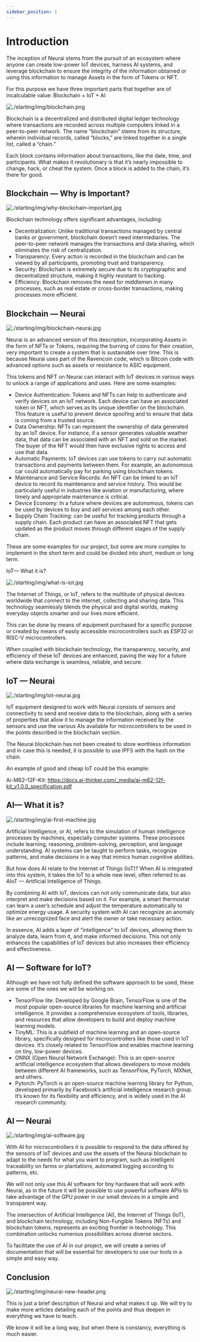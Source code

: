 ```yaml
---
sidebar_position: 1
---
```


# Introduction

The inception of Neurai stems from the pursuit of an ecosystem where anyone can create low-power IoT devices, harness AI systems, and leverage blockchain to ensure the integrity of the information obtained or using this information to manage Assets in the form of Tokens or NFT.

For this purpose we have three important parts that together are of incalculable value: Blockchain + IoT + AI


![./starting/img/blockchain.png](./starting/img/blockchain.png)

Blockchain is a decentralized and distributed digital ledger technology where transactions are recorded across multiple computers linked in a peer-to-peer network. The name “blockchain” stems from its structure, wherein individual records, called “blocks,” are linked together in a single list, called a “chain.”

Each block contains information about transactions, like the date, time, and participants. What makes it revolutionary is that it’s nearly impossible to change, hack, or cheat the system. Once a block is added to the chain, it’s there for good.

## Blockchain — Why is Important?

![./starting/img/why-blockchain-important.jpg](./starting/img/why-blockchain-important.jpg)

Blockchain technology offers significant advantages, including:

- Decentralization: Unlike traditional transactions managed by central banks or government, blockchain doesn’t need intermediaries. The peer-to-peer network manages the transactions and data sharing, which eliminates the risk of centralization.
- Transparency: Every action is recorded in the blockchain and can be viewed by all participants, promoting trust and transparency.
- Security: Blockchain is extremely secure due to its cryptographic and decentralized structure, making it highly resistant to hacking.
- Efficiency: Blockchain removes the need for middlemen in many processes, such as real estate or cross-border transactions, making processes more efficient.

## Blockchain — Neurai

![./starting/img/blockchain-neurai.jpg](./starting/img/blockchain-neurai.jpg)

Neurai is an advanced version of this description, incorporating Assets in the form of NFTs or Tokens, requiring the burning of coins for their creation, very important to create a system that is sustainable over time. This is because Neurai uses part of the Ravencoin code, which is Bitcoin code with advanced options such as assets or resistance to ASIC equipment.

This tokens and NFT on Neurai can interact with IoT devices in various ways to unlock a range of applications and uses. Here are some examples:

- Device Authentication: Tokens and NFTs can help to authenticate and verify devices on an IoT network. Each device can have an associated token or NFT, which serves as its unique identifier on the blockchain. This feature is useful to prevent device spoofing and to ensure that data is coming from a trusted source.
- Data Ownership: NFTs can represent the ownership of data generated by an IoT device. For instance, if a sensor generates valuable weather data, that data can be associated with an NFT and sold on the market. The buyer of the NFT would then have exclusive rights to access and use that data.
- Automatic Payments: IoT devices can use tokens to carry out automatic transactions and payments between them. For example, an autonomous car could automatically pay for parking using blockchain tokens.
- Maintenance and Service Records: An NFT can be linked to an IoT device to record its maintenance and service history. This would be particularly useful in industries like aviation or manufacturing, where timely and appropriate maintenance is critical.
- Device Economy: In a future where devices are autonomous, tokens can be used by devices to buy and sell services among each other.
- Supply Chain Tracking: can be useful for tracking products through a supply chain. Each product can have an associated NFT that gets updated as the product moves through different stages of the supply chain.

These are some examples for our project, but some are more complex to implement in the short term and could be divided into short, medium or long term.

IoT— What it is?

![./starting/img/what-is-iot.jpg](./starting/img/what-is-iot.jpg)

The Internet of Things, or IoT, refers to the multitude of physical devices worldwide that connect to the internet, collecting and sharing data. This technology seamlessly blends the physical and digital worlds, making everyday objects smarter and our lives more efficient.

This can be done by means of equipment purchased for a specific purpose or created by means of easily accessible microcontrollers such as ESP32 or RISC-V microcontrollers.

When coupled with blockchain technology, the transparency, security, and efficiency of these IoT devices are enhanced, paving the way for a future where data exchange is seamless, reliable, and secure.

## IoT — Neurai

![./starting/img/iot-neurai.jpg](./starting/img/iot-neurai.jpg)

IoT equipment designed to work with Neurai consists of sensors and connectivity to send and receive data to the blockchain, along with a series of properties that allow it to manage the information received by the sensors and use the various AIs available for microcontrollers to be used in the points described in the blockchain section.

The Neurai blockchain has not been created to store worthless information and in case this is needed, it is possible to use IPFS with the hash on the chain.

An example of good and cheap IoT could be this example:

Ai-M62–12F-Kit: https://docs.ai-thinker.com/_media/ai-m62-12f-kit_v1.0.0_specification.pdf

## AI— What it is?

![./starting/img/ai-first-machine.jpg](./starting/img/ai-first-machine.jpg)

Artificial Intelligence, or AI, refers to the simulation of human intelligence processes by machines, especially computer systems. These processes include learning, reasoning, problem-solving, perception, and language understanding. AI systems can be taught to perform tasks, recognize patterns, and make decisions in a way that mimics human cognitive abilities.

But how does AI relate to the Internet of Things (IoT)? When AI is integrated into this system, it takes the IoT to a whole new level, often referred to as AIoT — Artificial Intelligence of Things.

By combining AI with IoT, devices can not only communicate data, but also interpret and make decisions based on it. For example, a smart thermostat can learn a user’s schedule and adjust the temperature automatically to optimize energy usage. A security system with AI can recognize an anomaly like an unrecognized face and alert the owner or take necessary action.

In essence, AI adds a layer of “intelligence” to IoT devices, allowing them to analyze data, learn from it, and make informed decisions. This not only enhances the capabilities of IoT devices but also increases their efficiency and effectiveness.

## AI — Software for IoT?

Although we have not fully defined the software approach to be used, these are some of the ones we will be working on.

- TensorFlow lite: Developed by Google Brain, TensorFlow is one of the most popular open-source libraries for machine learning and artificial intelligence. It provides a comprehensive ecosystem of tools, libraries, and resources that allow developers to build and deploy machine learning models.
- TinyML: This is a subfield of machine learning and an open-source library, specifically designed for microcontrollers like those used in IoT devices. It’s closely related to TensorFlow and enables machine learning on tiny, low-power devices.
- ONNX (Open Neural Network Exchange): This is an open-source artificial intelligence ecosystem that allows developers to move models between different AI frameworks, such as TensorFlow, PyTorch, MXNet, and others.
- Pytorch: PyTorch is an open-source machine learning library for Python, developed primarily by Facebook’s artificial intelligence research group. It’s known for its flexibility and efficiency, and is widely used in the AI research community.

## AI — Neurai

![./starting/img/ai-software.jpg](./starting/img/ai-software.jpg)

With AI for microcontrollers it is possible to respond to the data offered by the sensors of IoT devices and use the assets of the Neurai blockchain to adapt to the needs for what you want to program, such as intelligent traceability on farms or plantations, automated logging according to patterns, etc.

We will not only use this AI software for tiny hardware that will work with Neurai, as in the future it will be possible to use powerful software APIs to take advantage of the GPU power in our small devices in a simple and transparent way.

The intersection of Artificial Intelligence (AI), the Internet of Things (IoT), and blockchain technology, including Non-Fungible Tokens (NFTs) and blockchain tokens, represents an exciting frontier in technology. This combination unlocks numerous possibilities across diverse sectors.

To facilitate the use of AI in our project, we will create a series of documentation that will be essential for developers to use our tools in a simple and easy way.

## Conclusion

![./starting/img/neurai-new-header.png](./starting/img/neurai-new-header.png)

This is just a brief description of Neurai and what makes it up. We will try to make more articles detailing each of the points and thus deepen in everything we have to teach.

We know it will be a long way, but when there is constancy, everything is much easier.